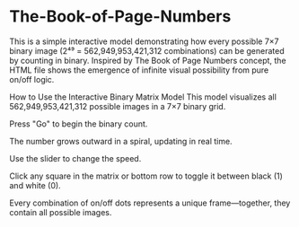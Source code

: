# The-Book-of-Page-Numbers
This is a simple interactive model demonstrating how every possible 7×7 binary image (2⁴⁹ = 562,949,953,421,312 combinations) can be generated by counting in binary. 
Inspired by The Book of Page Numbers concept, the HTML file shows the emergence of infinite visual possibility from pure on/off logic.

How to Use the Interactive Binary Matrix Model
This model visualizes all 562,949,953,421,312 possible images in a 7×7 binary grid.

Press "Go" to begin the binary count.

The number grows outward in a spiral, updating in real time.

Use the slider to change the speed.

Click any square in the matrix or bottom row to toggle it between black (1) and white (0).

Every combination of on/off dots represents a unique frame—together, they contain all possible images.
